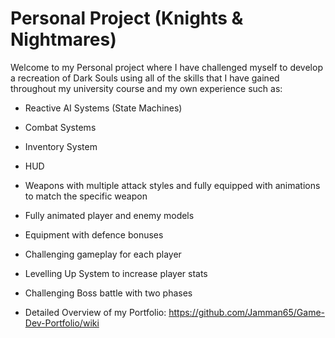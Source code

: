 # Personal Project (Knights & Nightmares)
Welcome to my Personal project where I have challenged myself to develop a recreation of Dark Souls using all of the skills that I have gained throughout my university course and my own experience such as:

* Reactive AI Systems (State Machines)

* Combat Systems

* Inventory System

* HUD

* Weapons with multiple attack styles and fully equipped with animations to match the specific weapon

* Fully animated player and enemy models

* Equipment with defence bonuses

* Challenging gameplay for each player

* Levelling Up System to increase player stats

* Challenging Boss battle with two phases






* Detailed Overview of my Portfolio: https://github.com/Jamman65/Game-Dev-Portfolio/wiki

